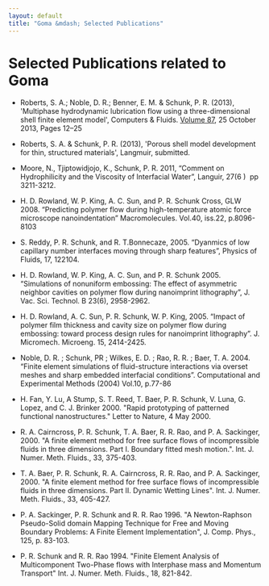 ```yaml
---
layout: default
title: "Goma &mdash; Selected Publications"
---
```


# Selected Publications related to Goma

* Roberts, S. A.; Noble, D. R.; Benner, E. M. & Schunk, P. R. (2013), 'Multiphase hydrodynamic lubrication flow using a three-dimensional shell finite element model', Computers & Fluids. [Volume 87](http://www.sciencedirect.com/science/journal/00457930/87/supp/C), 25 October 2013, Pages 12–25

* Roberts, S. A. & Schunk, P. R. (2013), 'Porous shell model development for thin, structured materials', Langmuir, submitted.

* Moore, N., Tjiptowidjojo, K., Schunk, P. R.  2011, “Comment on Hydrophilicity and the Viscosity of Interfacial Water”, Languir,  27(6 )  pp 3211-3212.

* H. D. Rowland, W. P. King, A. C. Sun, and P. R. Schunk  Cross, GLW 2008.  “Predicting polymer flow during high-temperature atomic force microscope nanoindentation” Macromolecules. Vol.40, iss.22, p.8096-8103

* S. Reddy, P. R. Schunk, and R. T.Bonnecaze, 2005.  “Dyanmics of low capillary number interfaces moving through sharp features”, Physics of Fluids, 17, 122104.

* H. D. Rowland, W. P. King, A. C. Sun, and P. R. Schunk 2005. “Simulations of nonuniform embossing: The effect of asymmetric neighbor cavities on polymer flow during nanoimprint lithography”, J. Vac. Sci. Technol. B 23(6), 2958-2962. 

* H. D. Rowland, A. C. Sun, P. R. Schunk, W. P. King, 2005.  “Impact of polymer film thickness and cavity size on polymer flow during embossing: toward process design rules for nanoimprint lithography”. J. Micromech. Microeng.  15, 2414-2425. 

* Noble, D. R.  ; Schunk, PR ; Wilkes, E. D.  ; Rao, R. R.  ; Baer, T. A. 2004. “Finite element simulations of fluid-structure interactions via overset meshes and sharp embedded interfacial conditions”. Computational and Experimental Methods (2004) Vol.10, p.77-86

* H. Fan, Y. Lu, A Stump, S. T. Reed, T. Baer, P. R. Schunk, V. Luna, G. Lopez, and C. J. Brinker 2000. "Rapid prototyping of patterned functional nanostructures."   Letter to Nature, 4 May 2000. 

* R. A. Cairncross, P. R. Schunk, T. A. Baer, R. R. Rao, and P. A. Sackinger, 2000. "A finite element method for free surface flows of incompressible fluids in three dimensions. Part I. Boundary fitted mesh motion.". Int. J. Numer. Meth. Fluids., 33, 375-403.

* T. A. Baer, P. R. Schunk,  R. A. Cairncross, R. R. Rao, and P. A. Sackinger, 2000. "A finite element method for free surface flows of incompressible fluids in three dimensions. Part II. Dynamic Wetting Lines". Int. J. Numer. Meth. Fluids., 33, 405-427.

* P. A. Sackinger, P. R. Schunk and R. R. Rao 1996. "A Newton-Raphson Pseudo-Solid domain Mapping Technique for Free and Moving Boundary Problems: A Finite Element Implementation", J. Comp. Phys., 125, p. 83-103.

* P. R. Schunk and R. R. Rao 1994. "Finite Element Analysis of Multicomponent Two-Phase flows with Inter­phase mass and Momentum Transport" Int. J. Numer. Meth. Fluids., 18, 821-842.